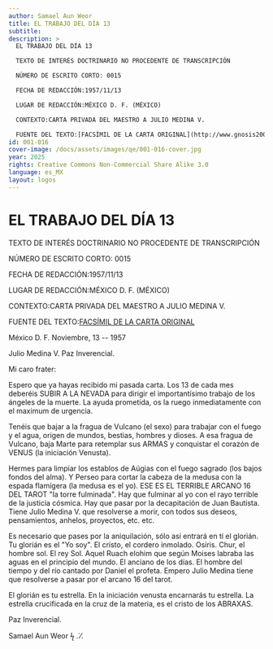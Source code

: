 ```yaml
---
author: Samael Aun Weor
title: EL TRABAJO DEL DÍA 13
subtitle:
description: >
  EL TRABAJO DEL DÍA 13

  TEXTO DE INTERÉS DOCTRINARIO NO PROCEDENTE DE TRANSCRIPCIÓN

  NÚMERO DE ESCRITO CORTO: 0015

  FECHA DE REDACCIÓN:1957/11/13

  LUGAR DE REDACCIÓN:MÉXICO D. F. (MÉXICO)

  CONTEXTO:CARTA PRIVADA DEL MAESTRO A JULIO MEDINA V.

  FUENTE DEL TEXTO:[FACSÍMIL DE LA CARTA ORIGINAL](http://www.gnosis2002.com/documentos_QE/1955-11-XX-E_ARCANO_22.pdf.pdf)
id: 001-016
cover-image: /docs/assets/images/qe/001-016-cover.jpg
year: 2025
rights: Creative Commons Non-Commercial Share Alike 3.0
language: es_MX
layout: logos
---
```

# EL TRABAJO DEL DÍA 13

TEXTO DE INTERÉS DOCTRINARIO NO PROCEDENTE DE TRANSCRIPCIÓN

NÚMERO DE ESCRITO CORTO: 0015

FECHA DE REDACCIÓN:1957/11/13

LUGAR DE REDACCIÓN:MÉXICO D. F. (MÉXICO)

CONTEXTO:CARTA PRIVADA DEL MAESTRO A JULIO MEDINA V.

FUENTE DEL TEXTO:[FACSÍMIL DE LA CARTA ORIGINAL](http://www.gnosis2002.com/documentos_QE/1955-11-XX-E_ARCANO_22.pdf.pdf)

México D. F. Noviembre, 13 -- 1957

Julio Medina V. Paz Inverencial.

Mi caro frater:

Espero que ya hayas recibido mi pasada carta. Los 13 de cada mes deberéis SUBIR A LA NEVADA para dirigir el importantísimo trabajo de los ángeles de la muerte. La ayuda prometida, os la ruego inmediatamente con el maximum de urgencia.

Tenéis que bajar a la fragua de Vulcano (el sexo) para trabajar con el fuego y el agua, origen de mundos, bestias, hombres y dioses. A esa fragua de Vulcano, baja Marte para retemplar sus ARMAS y conquistar el corazón de VENUS (la iniciación Venusta).

Hermes para limpiar los establos de Aúgias con el fuego sagrado (los bajos fondos del alma). Y Perseo para cortar la cabeza de la medusa con la espada flamígera (la medusa es el yo). ESE ES EL TERRIBLE ARCANO 16 DEL TAROT "la torre fulminada". Hay que fulminar al yo con el rayo terrible de la justicia cósmica. Hay que pasar por la decapitación de Juan Bautista. Tiene Julio Medina V. que resolverse a morir, con todos sus deseos, pensamientos, anhelos, proyectos, etc. etc.

Es necesario que pases por la aniquilación, sólo así entrará en tí el glorián. Tu glorián es el "Yo soy". El cristo, el cordero inmolado. Osiris. Chur, el hombre sol. El rey Sol. Aquel Ruach elohim que según Moises labraba las aguas en el principio del mundo. El anciano de los días. El hombre del tiempo y del río cantado por Daniel el profeta. Empero Julio Medina tiene que resolverse a pasar por el arcano 16 del tarot.

El glorián es tu estrella. En la iniciación venusta encarnarás tu estrella. La estrella crucificada en la cruz de la materia, es el cristo de los ABRAXAS.

Paz Inverencial.

Samael Aun Weor ϟ .˙⁄.


